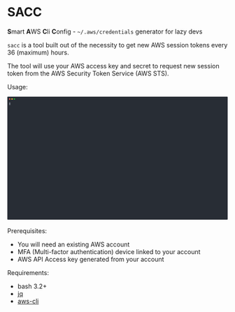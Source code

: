 # SACC 
**S**mart **A**WS **C**li **C**onfig - `~/.aws/credentials` generator for lazy devs

`sacc` is a tool built out of the necessity to get new AWS session tokens every 36 (maximum) hours. 

The tool will use your AWS access key and secret to request new session token from the AWS Security Token Service (AWS STS).

Usage:

![usage](./sacc.svg)

Prerequisites:

- You will need an existing AWS account
- MFA (Multi-factor authentication) device linked to your account
- AWS API Access key generated from your account

Requirements:
- bash 3.2+
- [jq](https://github.com/stedolan/jq)
- [aws-cli](https://github.com/aws/aws-cli)
